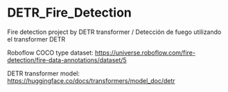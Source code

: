# DETR_Fire_Detection
Fire detection project by DETR transformer / Detección de fuego utilizando el transformer DETR

Roboflow COCO type dataset:
https://universe.roboflow.com/fire-detection/fire-data-annotations/dataset/5

DETR transformer model:
https://huggingface.co/docs/transformers/model_doc/detr

